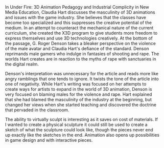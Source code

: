 In Under Fire: 3D Animation Pedagogy and Industrial Complicity in New Media Education, Claudia Hart discusses the masculinity of 3D animations and issues with the game industry. She believes that the classes have become too specialized and this suppresses the creative potential of the medium. In an attempt to counteract the mechanical nature of the current curriculum, she created the X3D program to give students more freedom to express themselves and use 3D technologies creatively. At the bottom of the passage, G. Roger Denson takes a bleaker perspective on the violence of the male avatar and Claudia Hart's defiance of the standard. Denson reprimands male gamers who indulge in fantasies of shooting and rape. The worlds Hart creates are in reaction to the myths of rape with sanctuaries in the digital realm.<br>

Denson's interpretation was unnecessary for the article and reads more like angry ramblings that one tends to ignore. It twists the tone of the article into one of negativity. While Hart's writing was focused on her attempts to create ways for artists to expand in the world of 3D animation, Denson is very focused on blaming males for the violence and rape. Hart explained that she had blamed the masculinity of the industry at the beginning, but changed her views when she started teaching and discovered the doctrine that pervaded in the classroom.<br>

The ability to virtually sculpt is interesting as it saves on cost of materials. If I wanted to create a physical sculpture it could still be used to create a sketch of what the sculpture could look like, though the pieces never end up exactly like the sketches in the end. Animation also opens up possibilities in game design and with interactive pieces.
